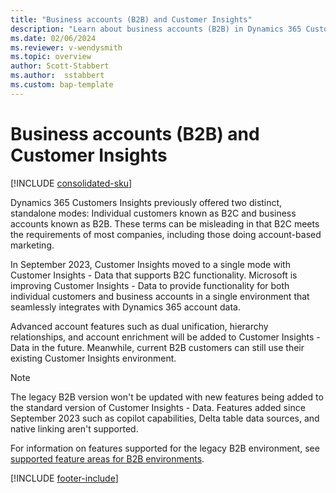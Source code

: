 ```yaml
---
title: "Business accounts (B2B) and Customer Insights"
description: "Learn about business accounts (B2B) in Dynamics 365 Customer Insights - Data" 
ms.date: 02/06/2024
ms.reviewer: v-wendysmith
ms.topic: overview
author: Scott-Stabbert
ms.author:  sstabbert
ms.custom: bap-template
---
```


# Business accounts (B2B) and Customer Insights

[!INCLUDE [consolidated-sku](../includes/consolidated-sku.md)]

Dynamics 365 Customers Insights previously offered two distinct, standalone modes: Individual customers known as B2C and business accounts known as B2B. These terms can be misleading in that B2C meets the requirements of most companies, including those doing account-based marketing.

In September 2023, Customer Insights moved to a single mode with Customer Insights - Data that supports B2C functionality. Microsoft is improving Customer Insights - Data to provide functionality for both individual customers and business accounts in a single environment that seamlessly integrates with Dynamics 365 account data.

Advanced account features such as dual unification, hierarchy relationships, and account enrichment will be added to Customer Insights - Data in the future. Meanwhile, current B2B customers can still use their existing Customer Insights environment.

> [!NOTE]
> The legacy B2B version won't be updated with new features being added to the standard version of Customer Insights - Data. Features added since September 2023 such as copilot capabilities, Delta table data sources, and native linking aren't supported.

 For information on features supported for the legacy B2B environment, see [supported feature areas for B2B environments](supported-features-b2b.md).

[!INCLUDE [footer-include](../includes/footer-banner.md)]
